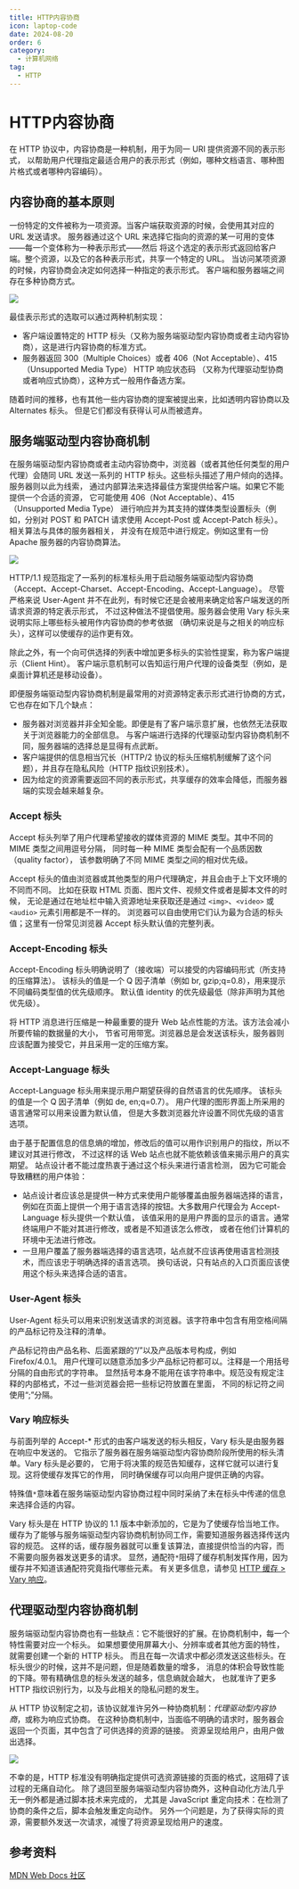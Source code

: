 ```yaml
---
title: HTTP内容协商
icon: laptop-code
date: 2024-08-20
order: 6
category:
  - 计算机网络
tag:
  - HTTP
---
```


# HTTP内容协商

在 HTTP 协议中，内容协商是一种机制，用于为同一 URI 提供资源不同的表示形式，
以帮助用户代理指定最适合用户的表示形式（例如，哪种文档语言、哪种图片格式或者哪种内容编码）。

## 内容协商的基本原则

一份特定的文件被称为一项资源。当客户端获取资源的时候，会使用其对应的 URL 发送请求。
服务器通过这个 URL 来选择它指向的资源的某一可用的变体——每一个变体称为一种表示形式——然后
将这个选定的表示形式返回给客户端。整个资源，以及它的各种表示形式，共享一个特定的 URL。
当访问某项资源的时候，内容协商会决定如何选择一种指定的表示形式。
客户端和服务器端之间存在多种协商方式。

![](/assets/images/httpnego.png)

最佳表示形式的选取可以通过两种机制实现：

- 客户端设置特定的 HTTP 标头（又称为服务端驱动型内容协商或者主动内容协商），这是进行内容协商的标准方式。
- 服务器返回 300（Multiple Choices）或者 406（Not Acceptable）、415（Unsupported Media Type）
  HTTP 响应状态码 （又称为代理驱动型协商或者响应式协商），这种方式一般用作备选方案。

随着时间的推移，也有其他一些内容协商的提案被提出来，比如透明内容协商以及 Alternates 标头。
但是它们都没有获得认可从而被遗弃。

## 服务端驱动型内容协商机制

在服务端驱动型内容协商或者主动内容协商中，浏览器（或者其他任何类型的用户代理）会随同 URL 
发送一系列的 HTTP 标头。这些标头描述了用户倾向的选择。服务器则以此为线索，
通过内部算法来选择最佳方案提供给客户端。如果它不能提供一个合适的资源，
它可能使用 406（Not Acceptable）、415（Unsupported Media Type）
进行响应并为其支持的媒体类型设置标头（例如，分别对 POST 和 PATCH 
请求使用 Accept-Post 或 Accept-Patch 标头）。相关算法与具体的服务器相关，
并没有在规范中进行规定。例如这里有一份 Apache 服务器的内容协商算法。

![](/assets/images/httpnegoserver.png)

HTTP/1.1 规范指定了一系列的标准标头用于启动服务端驱动型内容协商
（Accept、Accept-Charset、Accept-Encoding、Accept-Language）。
尽管严格来说 User-Agent 并不在此列，有时候它还是会被用来确定给客户端发送的所请求资源的特定表示形式，
不过这种做法不提倡使用。服务器会使用 Vary 标头来说明实际上哪些标头被用作内容协商的参考依据
（确切来说是与之相关的响应标头），这样可以使缓存的运作更有效。

除此之外，有一个向可供选择的列表中增加更多标头的实验性提案，称为客户端提示（Client Hint）。
客户端示意机制可以告知运行用户代理的设备类型（例如，是桌面计算机还是移动设备）。

即便服务端驱动型内容协商机制是最常用的对资源特定表示形式进行协商的方式，它也存在如下几个缺点：

- 服务器对浏览器并非全知全能。即便是有了客户端示意扩展，也依然无法获取关于浏览器能力的全部信息。
  与客户端进行选择的代理驱动型内容协商机制不同，服务器端的选择总是显得有点武断。
- 客户端提供的信息相当冗长（HTTP/2 协议的标头压缩机制缓解了这个问题），并且存在隐私风险（HTTP 指纹识别技术）。
- 因为给定的资源需要返回不同的表示形式，共享缓存的效率会降低，而服务器端的实现会越来越复杂。

### Accept 标头

Accept 标头列举了用户代理希望接收的媒体资源的 MIME 类型。其中不同的 MIME 类型之间用逗号分隔，
同时每一种 MIME 类型会配有一个品质因数（quality factor），
该参数明确了不同 MIME 类型之间的相对优先级。

Accept 标头的值由浏览器或其他类型的用户代理确定，并且会由于上下文环境的不同而不同。
比如在获取 HTML 页面、图片文件、视频文件或者是脚本文件的时候，
无论是通过在地址栏中输入资源地址来获取还是通过 `<img>`、`<video>` 或 `<audio>` 元素引用都是不一样的。
浏览器可以自由使用它们认为最为合适的标头值；这里有一份常见浏览器 Accept 标头默认值的完整列表。

### Accept-Encoding 标头

Accept-Encoding 标头明确说明了（接收端）可以接受的内容编码形式（所支持的压缩算法）。
该标头的值是一个 Q 因子清单（例如 br, gzip;q=0.8），用来提示不同编码类型值的优先级顺序。
默认值 identity 的优先级最低（除非声明为其他优先级）。

将 HTTP 消息进行压缩是一种最重要的提升 Web 站点性能的方法。该方法会减小所要传输的数据量的大小，
节省可用带宽。浏览器总是会发送该标头，服务器则应该配置为接受它，并且采用一定的压缩方案。

### Accept-Language 标头

Accept-Language 标头用来提示用户期望获得的自然语言的优先顺序。
该标头的值是一个 Q 因子清单（例如 de, en;q=0.7）。
用户代理的图形界面上所采用的语言通常可以用来设置为默认值，
但是大多数浏览器允许设置不同优先级的语言选项。

由于基于配置信息的信息熵的增加，修改后的值可以用作识别用户的指纹，所以不建议对其进行修改，
不过这样的话 Web 站点也就不能依赖该值来揭示用户的真实期望。
站点设计者不能过度热衷于通过这个标头来进行语言检测，
因为它可能会导致糟糕的用户体验：

- 站点设计者应该总是提供一种方式来使用户能够覆盖由服务器端选择的语言，
  例如在页面上提供一个用于语言选择的按钮。大多数用户代理会为 Accept-Language 标头提供一个默认值，
  该值采用的是用户界面的显示的语言。通常终端用户不能对其进行修改，或者是不知道该怎么修改，
  或者在他们计算机的环境中无法进行修改。
- 一旦用户覆盖了服务器端选择的语言选项，站点就不应该再使用语言检测技术，而应该忠于明确选择的语言选项。
  换句话说，只有站点的入口页面应该使用这个标头来选择合适的语言。

### User-Agent 标头

User-Agent 标头可以用来识别发送请求的浏览器。该字符串中包含有用空格间隔的产品标记符及注释的清单。

产品标记符由产品名称、后面紧跟的“/”以及产品版本号构成，例如 Firefox/4.0.1。
用户代理可以随意添加多少产品标记符都可以。注释是一个用括号分隔的自由形式的字符串。
显然括号本身不能用在该字符串中。规范没有规定注释的内部格式，不过一些浏览器会把一些标记符放置在里面，
不同的标记符之间使用“;”分隔。

### Vary 响应标头

与前面列举的 Accept-* 形式的由客户端发送的标头相反，Vary 标头是由服务器在响应中发送的。
它指示了服务器在服务端驱动型内容协商阶段所使用的标头清单。Vary 标头是必要的，
它用于将决策的规范告知缓存，这样它就可以进行复现。这将使缓存发挥它的作用，
同时确保缓存可以向用户提供正确的内容。

特殊值`*`意味着在服务端驱动型内容协商过程中同时采纳了未在标头中传递的信息来选择合适的内容。

Vary 标头是在 HTTP 协议的 1.1 版本中新添加的，它是为了使缓存恰当地工作。
缓存为了能够与服务端驱动型内容协商机制协同工作，需要知道服务器选择传送内容的规范。
这样的话，缓存服务器就可以重复该算法，直接提供恰当的内容，而不需要向服务器发送更多的请求。
显然，通配符`*`阻碍了缓存机制发挥作用，因为缓存并不知道该通配符究竟指代哪些元素。
有关更多信息，请参见 [HTTP 缓存 > Vary 响应](https://developer.mozilla.org/zh-CN/docs/Web/HTTP/Caching#vary_%E5%93%8D%E5%BA%94)。

## 代理驱动型内容协商机制

服务端驱动型内容协商也有一些缺点：它不能很好的扩展。在协商机制中，每一个特性需要对应一个标头。
如果想要使用屏幕大小、分辨率或者其他方面的特性，就需要创建一个新的 HTTP 标头。
而且在每一次请求中都必须发送这些标头。在标头很少的时候，这并不是问题，但是随着数量的增多，
消息的体积会导致性能的下降。带有精确信息的标头发送的越多，信息熵就会越大，
也就准许了更多 HTTP 指纹识别行为，以及与此相关的隐私问题的发生。

从 HTTP 协议制定之初，该协议就准许另外一种协商机制：_代理驱动型内容协商_，或称为响应式协商。
在这种协商机制中，当面临不明确的请求时，服务器会返回一个页面，其中包含了可供选择的资源的链接。
资源呈现给用户，由用户做出选择。

![](/assets/images/httpnego3.png)

不幸的是，HTTP 标准没有明确指定提供可选资源链接的页面的格式，这阻碍了该过程的无痛自动化。
除了退回至服务端驱动型内容协商外，这种自动化方法几乎无一例外都是通过脚本技术来完成的，
尤其是 JavaScript 重定向技术：在检测了协商的条件之后，脚本会触发重定向动作。
另外一个问题是，为了获得实际的资源，需要额外发送一次请求，减慢了将资源呈现给用户的速度。

## 参考资料

[MDN Web Docs 社区](https://developer.mozilla.org/zh-CN/docs/Web/HTTP/Content_negotiation)
